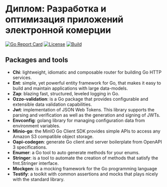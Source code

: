 # Диплом: Разработка и оптимизация приложений электронной комерции

[![Go Report Card][go_report_img]][go_report_url]
[![License][repo_license_img]][repo_license_url]
[![Build][build_action_img]][build_action_url]

## Packages and tools

- **Chi**: lightweight, idiomatic and composable router for building Go HTTP services.
- **Ent**: simple, yet powerful entity framework for Go, that makes it easy to build and maintain applications with large data-models.
- **Zap**: blazing fast, structured, leveled logging in Go.
- **Ozzo-validation**: is a Go package that provides configurable and extensible data validation capabilities.
- **Jwt**: implementation of JSON Web Tokens. This library supports the parsing and verification as well as the generation and signing of JWTs.
- **Envconfig**: golang library for managing configuration data from environment variables.
- **Minio-go**: the MinIO Go Client SDK provides simple APIs to access any Amazon S3 compatible object storage.
- **Oapi-codegen**: generate Go client and server boilerplate from OpenAPI 3 specifications.
- **Enumer**: a Go tool to auto generate methods for your enums.
- **Stringer**: is a tool to automate the creation of methods that satisfy the fmt.Stringer interface.
- **Mockgen**: is a mocking framework for the Go programming language
- **Testify**: a toolkit with common assertions and mocks that plays nicely with the standard library.

<!-- Repository -->
[repo_license_img]: https://img.shields.io/github/license/blackPavlin/shop?style=for-the-badge&logo=none
[repo_license_url]: https://github.com/blackPavlin/shop/blob/master/LICENSE

<!-- Actions -->
[build_action_img]: https://img.shields.io/github/actions/workflow/status/blackPavlin/shop/build.yml?style=for-the-badge&logo=none
[build_action_url]: https://github.com/blackPavlin/shop/actions/workflows/build.yml

<!-- Go -->
[go_report_img]: https://goreportcard.com/badge/github.com/blackPavlin/shop?style=for-the-badge&logo=none
[go_report_url]: https://goreportcard.com/report/github.com/blackPavlin/shop
